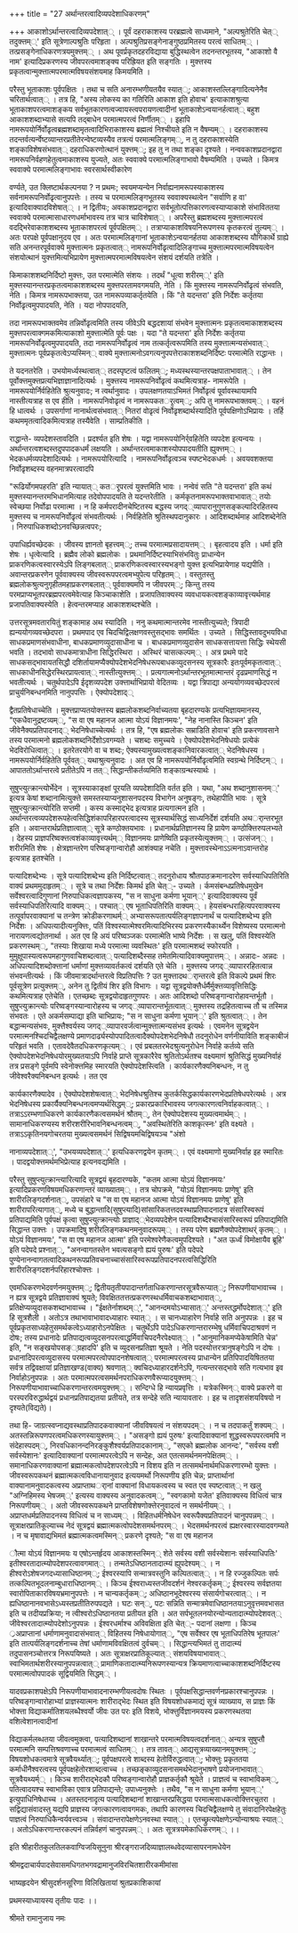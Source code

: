 +++
title = "27 अर्थान्तरत्वादिव्यपदेशाधिकरणम्"

+++
आकाशोऽर्थान्तरत्वादिव्यपदेशात्् । पूर्वं दहराकाशस्य परब्रह्मत्वे साध्यमाने, "अल्पश्रुतेरिति चेत्् तदुक्त्तम््' इति सूत्रेणाल्पश्रुतिः परिहृता । अल्पश्रुतिप्रसङ्गेनाङ्गुष्ठप्रमितस्य परत्वं साधितम्् । तत्प्रसङ्गेनाधिकरणत्रयमुक्त्तम्् । अथ पूवर्प्रकृतदहरविद्याया बुद्धिस्थत्वेन तदनन्तरभूतस्य, "आकाशो वै नाम' इत्यादिप्रकरणस्य जीवपरत्वमाशङ्क्य परिह्रियत इति सङ्गतिः । मुक्त्तस्य प्रकृतत्वान्मुक्त्तात्मपरमात्मविषयसंशयमाह किमयमिति ।

परैस्तु भूताकाशः पूर्वपक्षितः । तथा च सति अनारम्भणीयतयैव स्यात््; आकाशस्तल्लिङ्गादित्यनेनैव चरितार्थत्वात्् । तत्र हि, "अस्य लोकस्य का गतिरिति आकाश इति होवाच' इत्याकाशश्रुत्या भूताकाशपरत्वमाशङ्कय सर्वभूतकारणत्वज्वायस्त्वपरायणत्वादीनां भूताकाशेऽन्वयानर्हत्वात्् बहुश आकाशशब्दाभ्यासे सत्यपि तद्बाधेन परमात्मपरत्वं निर्णीतम्् । इहापि नामरूपयोर्निर्वोढृत्वब्रह्मशब्दामृतत्वादिभिराकाशस्य ब्रह्मत्वं निश्चीयते इति न वैषम्यम्् । दहराकाशस्य तदन्तर्वत्यर्न्वेष्टव्यान्तरप्रतीतेरन्वेष्टव्यस्यैव तत्रत्यं परमात्मलिङ्गम््, न तु दहराकाशस्येति शङ्काविशेषसंभवात्् दहराधिकरणोत्थानं युक्त्तम््; इह तु न तथा शङ्का दृश्यते । नन्ववकाशप्रदानद्वारा नामरूपनिर्वहणहेतुत्वमाकाशस्य युज्यते, अतः स्ववाक्ये परमात्मलिङ्गाभावो वैषम्यमिति । उच्यते । किमत्र स्ववाक्ये परमात्मलिङ्गाभावः स्वरसार्थस्वीकारेण

वर्ण्यते, उत क्लिष्टार्थकल्पनया ? न प्रथमः; स्वयमप्यन्येन निर्वाह्यनामरूपस्याकाशस्य सर्वनामरूपनिर्वोढृत्वानुपपत्तेः । तस्य च परमात्मलिङ्गभूतस्य स्ववाक्यस्थत्वेन "सर्वाणि ह वा' इत्यादिवाक्यादविशेषात्् । न द्वितीयः; अवकाशप्रदानद्वारा सर्वभूतोत्पत्तिकारणत्वस्याप्याकाशे संभाविततया स्ववाक्ये परमात्मासाधारणधर्माभावस्य तत्र चात्र चाविशेषात्् । अपरैस्तु ब्रह्मशब्दस्य मुक्त्तात्मपरत्वं वदद्भिरेवाकाशशब्दस्य भूताकाशपरत्वं पूर्वपक्षितम्् । तत्राप्याकाशविषयनिरूपणस्य कृतकरत्वं तुल्यम्् । अतः परपक्षे पूर्वपक्षानुदय एव । अतः परमात्मलिङ्गानां भूताकाशेऽन्वयानर्हतया आकाशशब्दस्य यौगिकार्थे ग्राह्ये सति अनन्तरपूर्ववाक्ये मुक्त्तात्मनः प्रकृतत्वात्् नामरूपनिर्वोढृत्वादिलिङ्गाच्च मुक्त्तात्मपरमात्मविषयत्वेन संशयोत्थानं युक्त्तमित्यभिप्रायेण मुक्त्तात्मपरमात्मविषयत्वेन संशयं दर्शयति तत्रेति ।

किमाकाशशब्दनिर्दिष्टो मुक्त्तः, उत परमात्मेति संशयः । तदर्थं "धूत्वा शरीरम््' इति मुक्त्तस्यानन्तरप्रकृतत्वमाकाशशब्दस्य मुक्त्तपरतामवगमयति, नेति । किं मुक्त्तस्य नामरूपनिर्वोढृत्वं संभवति, नेति । किमत्र नामरूपभाक्त्तया, उत नामरूपव्याकर्तृतयेति । किं "ते यदन्तरा' इति निर्देशः कर्तृतया निर्वोढृत्वमुपपादयति, नेति । यदा नोपपादयति,

तदा नामरूपभाक्तवमेव तन्निर्वोढृत्वमिति तस्य जीवेऽपि बद्धदशायां संभवेन मुक्त्तात्मनः प्रकृतत्वमाकाशशब्दस्य मुक्त्तपरत्वाक्गमकमित्याकाशो मुक्त्तात्मेति पूर्वः पक्षः । यदा "ते यदन्तरा' इति निर्देशः कर्तृतया नामरूपनिर्वोढृत्वमुपपादयति, तदा नामरूपनिर्वोढृत्वं नाम तत्कर्तृत्वरूपमिति तस्य मुक्त्तात्मन्यसंभवात्् मुक्त्तात्मनः पूर्वप्रकृतत्वेऽप्यस्मिन्् वाक्ये मुक्त्तात्मनोऽवगत्यनुपपत्तेराकाशशब्दनिर्दिष्टः परमात्मेति राद्धान्तः ।

ते यदनतरेति । उभयोमर्ध्यस्थत्वात्् तदस्पृष्टत्वं फलितम््; मध्यस्थस्यान्तरपक्षपाताभावात्् । तेन पूर्वोक्त्तमुक्त्तप्रत्यभिज्ञाज्ञानादित्यर्थः । मुक्त्तस्य नामरूपनिर्वोढृत्वं कथमित्यत्राह- नामरूपेति । नामरूपयोर्निर्वहितेति श्रुत्यनुवादः; न त्वर्थानुवादः । उपलक्षणतयाऽभिमतं निर्वोढृत्वं पूर्वावस्थायामपि नास्तीत्यत्राह स एव हीति । नामरूपनिवोढृत्वं न नामरूपकतर्ृत्वम््; अपि तु नामरूपभाक्तवम्् । वहनं हि धात्वर्थः । उपसर्गाणां नानार्थत्वसंभवात्् नितरां वोढृत्वं निर्वोढृशब्दार्थस्यादिति पूर्वपक्षिणोऽभिप्रायः । तर्हि कथममृतत्वादिकमित्यत्राह तस्यैवेति । साम्प्रतिकीति ।

राद्धान्ते- व्यपदेशस्तावदिति । प्रदर्श्यत इति शेषः । यद्वा नामरूपयोनिर्र्वहितेति व्यपदेश इत्यन्वयः । अर्थान्तरत्वशब्दस्तदुपपादकधर्मं लक्षयति । अर्थान्तरत्वमाकाशस्योपपादयतीति ह्युक्त्तम्् । भेदकधर्मव्यपदेशादित्यर्थः । नामरूपयोरित्यादि । नामरूपनिर्वोढृत्वञ्च स्पष्टभेदकधर्मः । अवयवशक्तया निर्वोढृशब्दस्य वहनमात्रपरत्वादपि

"रूढिर्योगमपहरति' इति न्यायात्् कतर्ृपरत्वं युक्त्तमिति भावः । नन्वेवं सति "ते यदन्तरा' इति कथं मुक्त्तस्यानन्तरमभिधानमित्याह तदेवोपपादयति ते यदन्तरेतीति । कर्मकृतनामरूपभाक्तवाभावात्् तयोः स्वेच्छया निर्वोढा परमात्मा । न हि कर्मपरादीनचेष्टितस्य बद्धस्य जगद््व्यापारानुगुणसङ्कल्पादिरहितस्य मुक्त्तस्य च नामरूपनिर्वोढृत्वं संभवतीत्यर्थः । निर्वहितेति श्रुतिस्थपदानुकारः । आदिशब्दार्थमाह आदिशब्देनेति । निरुपाधिकशब्दोऽनवच्छिन्नत्वपरः;

उपाधिर्ह्यवच्छेदकः । जीवस्य ज्ञानतो बृहत्त्वम््; तच्च परमात्मप्रसादायत्तम्् । बृहत्वादय इति । धर्मा इति शेषः । धृत्वेत्यादि । ब्रह्मैव लोको ब्रह्मलोकः । प्रथमानिर्दिष्टस्याभिसंभवितुः प्राधान्येन प्राकरणिकत्वस्वारस्येऽपि लिङ्गबलात्् प्राकरणिकत्वस्वारस्यभङ्गो युक्त्त इत्यभिप्रायेणाह यद्यपीति । अवान्तरप्रकरणेन पूर्ववाक्यस्य जीवस्वरूपपरत्वमभ्युपेत्य परिहृतम्् । वस्तुतस्तु ब्रह्मलोकश्रुत्यनुगृहीतमहाप्रकरणबलात्् पूर्ववाक्यमपि न जीवपरम््; किन्तु तस्य परमप्राप्यभूतपरब्रह्मपरत्वमेवेत्याह किञ्चाकाशेति । प्रजापतिवाक्यस्य व्यवधायकत्वशङ्काव्यावृत्त्यर्थमाह प्रजापतिवाक्यस्येति । हेत्वन्तरमप्याह आकाशशब्दश्चेति ।

उत्तरसूत्रमवतारयितुं शङ्कामाह अथ स्यादिति । ननु कथमात्मान्तरमेव नास्तीत्युच्यते; त्रिपादी ह्यन्ययोगव्यवच्छेदपरा । प्रथमपाद एव चिदचिद्विलक्षणवस्तुसद्भावः समर्थितः । उच्यते । सिद्धिस्तावदुभयविधा साधकप्रमाणसंभवाधीना, बाधकप्रमाणव्युदासाधीना च । बाधकप्रमाणव्युदासेन साधकसत्तायत्ता सिद्धिः स्थेयसी भवति । तदभावो साधकमात्राधीना सिद्धिरस्थिरा । अस्थिरं चासत्कल्पम्् । अत्र प्रथमे पादे साधकसद्भावायतसिद्धौ दशिर्तायामप्यैक्योपदेशभेदनिषेधरूपबाधकव्युदसनस्य सूत्रकारैः इतःपूर्वमकृतत्वात्् साधकाधीनसिद्धेरस्थिरप्रायत्वात्् नास्तीत्युक्त्तम्् । प्रत्यगात्मनोऽर्थान्तरभूतमात्मान्तरं दृढप्रमाणसिद्धं न भवतीत्यर्थः । चतुर्थपादेऽपि ईदृशव्यपदेश उक्त्तार्थाभिप्रायो वेदितव्यः । यद्वा त्रिपाद्या अन्ययोगव्यवच्छेदपरत्वं प्राचुर्यनिबन्धनमिति नानुपपत्तिः । ऐक्योपदेशाद््

द्वैतप्रतिषेधाच्चेति । मुक्त्तप्राप्यतयोक्त्तस्य ब्रह्मलोकशब्दनिर्वाच्यतया बृहदारण्यके प्रत्यभिज्ञायमानस्य, "एकधैवानुद्रष्टव्यम््, "स वा एष महानज आत्मा योऽयं विज्ञानमयः', "नेह नानास्ति किञ्चन' इति जीवेनैक्यप्रतिपादनाद्् भेदनिषेधाच्चेत्यर्थः । तत्र हि, "एष ब्रह्मलोकः सम्राडिति होवाच' इति प्रकरणावसाने तस्य परमात्मनो ब्रह्मलोकशब्दनिर्देशोऽवगम्यते । चशब्दः समुच्चये । ऐक्योपदेशभेदनिषेधयोः प्रत्येकं भेदविरोधित्वात्् । इतरेतरयोगे वा च शब्दः; ऐक्यस्यामुख्यत्वशङ्कानिवारकत्वात्् भेदनिषेधस्य । नामरूपयोर्निर्वहितेति पूर्ववत्् यथाश्रुत्यनुवादः । अत एव हि नामरूपयोर्निर्वोढृत्वमिति स्वग्रन्थे निर्दिष्टम्् । आपाततोऽर्थान्तरत्वे प्रतीतेऽपि न तत्् सिद्धान्तीकर्तव्यमिति शङ्काग्रन्थस्यार्थः ।

सुषुप्त्युत्क्रान्त्योर्भेदेन । सूत्रस्याकाङ्क्षां पूरयति व्यपदेशादिति वर्तत इति । यथा, "अथ शब्दानुशासनम््' इत्यत्र केषां शब्दानामित्युक्त्ते समस्तस्याप्यनुशासनपदस्य विभागेन अनुषङ्गः, तथेहापीति भावः । सूत्रे सुषुप्त्युत्क्रान्त्योरिति सप्तमी । कस्य कस्माद्भेद इत्यत्राह प्रत्यगात्मन इति । अर्थान्तरत्वव्यपदेशरूपहेत्वसिद्धिशंकापरिहारपरत्वादस्य सूत्रस्यार्थसिद्धं साध्यनिर्देशं दर्शयति अथर्ान्तरभूत इति । अवान्तरार्थप्रतिज्ञात्वात्् सूत्रे कण्ठोक्तयभावः । प्रधानार्थप्रतिज्ञानस्य हि प्रायेण कण्ठोक्त्तिरुपलभ्यते । देहस्य प्राज्ञपरिष्वक्त्तत्वशंकाव्यावृत्त्यर्थम्् विज्ञानमयः प्राणेष्विति प्रकृतस्येत्युक्त्तम्् । उत्संजन्् । शरीरमिति शेषः । क्षेत्रज्ञान्तरेण परिष्वङ्गान्वारोहौ आशंक्याह नचेति । मुक्त्तावस्थेनाऽऽत्मनाऽवान्तरोह इत्यत्राह इतश्चेति ।

पत्यादिशब्देभ्यः । सूत्रे पत्यादिशब्देभ्य इति निर्दिष्टत्वात्् तदनुरोधाय श्रौतपाठक्रमानादरेण सर्वस्याधिपतिरिति वाक्यं प्रथममुदाहृतम्् । सूत्रे च तथा निर्देशः किमर्थ इति चेत््- उच्यते । र्कमसंबन्धप्रतिषेधमुखेन सर्वेश्वरत्वादिगुणानां निरुपाधिकत्वज्ञापकस्य, "स न साधुना कर्मणा भूयान््' इत्यादिवाक्यस्य पूर्वं सर्वस्याधिपतिरित्यादि वाक्यम्् । पश्चात्् एष भूताधिपतिरिति वाक्यम्् । हेयसंबन्धराहित्यपरवाक्यस्य तत्पूर्वापरवाक्यानां च तन्त्रेण क्रोडीकरणाथर्म्् अभ्यासरूपतात्पर्यलिङ्गज्ञापनार्थं च पत्यादिशब्देभ्य इति निर्देशः । अधिपत्यादीत्यनुक्त्तिः, पतिं विश्वस्यात्मेश्वरमित्यादिभिरस्य प्रकरणस्यैकार्थ्येन विशेष्यस्य परमात्मनो नारायणत्वद्योतनार्था । अत एव हि अयं परिष्वञ्जकः परमात्मेति भाष्ये निर्देशः । स खलु, पतिं विश्वस्येति प्रकरणस्थम््, "तस्याः शिखाया मध्ये परमात्मा व्यवस्थितः' इति परमात्मशब्दं स्फोरयति । मुमुक्षूपास्यत्वरूपमहागुणवाचिशब्दत्वात्् पत्यादिशब्दैस्सह तमेतमित्यादिवाक्यमुपात्तम्् । अन्नादः- अन्नदः । अधिपत्यादिशब्दोक्त्तानां धर्माणां मुक्त्तव्यावर्तकत्वं दर्शयति एते चेति । मुक्त्तस्य जगद््व्यापाररहितत्वान्न संभवन्तीत्यर्थः । किं जीवमात्रादर्थान्तरत्वे विप्रतिपत्तिः ? उत मुक्त्तादथर्ान्तरत्वे इति विकल्पे प्रथमं शिरः पूर्वसूत्रेण प्रत्युक्त्तम््, अनेन तु द्वितीयं शिर इति विभागः । यद्वा सूत्रद्वयोक्त्तैर्धर्मैर्मुक्त्तव्यावृत्तिसिद्धिः कथमित्यत्राह एतेचेति । एतच्छब्दः सूत्रद्वयोदाहृतगुणपरः । अतः आदिशब्दो परिष्वङ्गान्वारोहावन्तर्भूतौ । सुषुप्त्युक्रान्त्योः परिष्वङ्गस्यान्वारोहस्य च जगद््व्यापारान्तर्भूतत्वात्् मुक्त्तस्य तद्रहितत्वाच्च तौ च तस्मिन्न संभवतः । एते अकर्मसम्पाद्या इति चाभिप्रायः; "स न साधुना कर्मणा भूयान््' इति श्रुतत्वात्् । तेन बद्धान्मन्यसंभवः, मुक्त्तैश्वर्यस्य जगद््व्यापारवर्जत्वान्मुक्त्तात्मन्यसंभव इत्यर्थः । एवमनेन सूत्रद्वयेन परमात्मनश्चिदचिद्वैलक्षण्ये प्रमाणदार्ढ्यस्योपपादितत्वादैक्योपदेशभेदनिषेधौ तदनुरोधेन वर्णनीयाविति शङ्काबीजं परिहृतं भवति । एतावदेवैतदधिकरणकृत्यम्् । एवं प्रबलतरभेदश्रुत्यनुरोधेन निर्वाहे कर्तव्ये सति ऐक्योपदेशभेदनिषेधयोरमुख्यतयाऽपि निर्वाहे प्राप्ते सूत्रकारैरेव श्रुतितोऽर्थतश्च वक्ष्यमाणं श्रुतिसिद्धं मुख्यनिर्वाहं तत्र प्रसङ्गे पूर्वमपि स्वेनोक्त्तमिह स्मारयति ऐक्योपदेशस्त्विति । कार्यकारणैक्यनिबन्धनः, न तु जीवेश्वरैक्यनिबन्धन इत्यर्थः । तत एव

कार्यकारणैक्यादेव । ऐक्योपदेशशेषत्वात्् भेदनिषेधश्रुतिश्च कुतर्कसिद्धकार्यकारणभेदप्रतिषेधपरेत्यर्थः । अत्र भेदनिषेधस्य प्रकार्यैक्यनिबन्धनत्वमप्यर्थसिद्धम््; प्रकारप्रकारिभावस्य जगत्कारणत्वनिर्वाहकत्वात्् । तत्राऽऽरम्भणाधिकरणे कार्यकारणैकत्वसमर्थनं श्रौतम््, तेन ऐक्योपदेशस्य मुख्यत्वमार्थम्् । सामानाधिकरण्यस्य शरीरशरीरिभावनिबन्धनत्वम््, "अवस्थितेरिति काशकृत्स्नः' इति वक्ष्यते । तत्राऽऽकृतिनयगोचरतया मुख्यत्वसमर्थनं सिद्विषयमचिद्विषयञ्च "अंशो

नानाव्यपदेशात््', "उभयव्यपदेशात््' इत्यधिकरणद्वयेन कृतम्् । एवं वक्ष्यमाणो मुख्यनिर्वाह इह स्मारितः । पादद्वयोक्त्तमर्थमभिप्रेत्याह इत्यनवद्यमिति ।

परैस्तु सुषुप्त्युत्क्रान्त्यारित्यादि सूत्रद्वयं बृहदारण्यके, "कतम आत्मा योऽयं विज्ञानमयः' इत्यादिप्रकरणविषयमधिकरणान्तरं व्याख्यातम्् । तत्र चोपक्रमे, "योऽयं विज्ञानमयः प्राणेषु' इति शारीरलिङ्गदर्शनात््, उपसंहारे च "स वा एष महानज आत्मा योऽयं विज्ञानमयः प्राणेषु' इति शारीरापरित्यागात््, मध्ये च बुद्धान्तादि(सुषुप्त्यादि)सांसारिकतत्तदवस्थाप्रतिपादनादत्र संसारिस्वरूपं प्रतिपाद्यमिति पूर्वपक्षं कृत्वा सुषुप्त्युत्क्रान्त्योः प्राज्ञाद््भेदव्यपदेशेन पत्यादिशब्दैश्चासंसारिस्वरूपं प्रतिपाद्यमिति सिद्धान्त उक्त्तः । उपक्रमादिषु शरीरलिङ्गकथनमनुवादरूपम्् । तस्य परेण ब्रह्मणैक्योपदेशाथर्ं कृतम्् । योऽयं विज्ञानमयः', "स वा एष महानज आत्मा' इति परमेश्वरेणैकत्वमुपदिश्यते । "अत ऊर्ध्वं विमोक्षायैव ब्रूहि' इति पदेपदे प्रश्नात््, "अनन्वागतस्तेन भवत्यसङ्गो ह्ययं पुरुषः' इति पदेपदे पुण्येनानन्वागतत्वादिकथनरूपप्रतिवचनाच्चासंसारिस्वरूपप्रतिपादनपरत्वसिद्धिरिति शारीरलिङ्गदशर्नपरिहारश्चोक्त्तः ।

एवमधिकरणभेदवर्णनमयुक्त्तम््; द्वितीयतृतीयपादान्तर्गताधिकरणान्तरसूत्रवैरूप्यात््; निरूपणीयाभावाच्च । न ह्यत्र सूत्रद्वये प्रतिज्ञावाक्यं श्रूयते; विवक्षिततत्तत्प्रकरणस्थधर्मिवाचकशब्दाभावात््, प्रतिक्षेप्यव्युदासकशब्दाभावाच्च । "ईक्षतेर्नाशब्दम््', "आनन्दमयोऽभ्यासात््' अन्तस्तद्धर्मोपदेशात््' इति हि सूत्रशैली । अतोऽत्र तथाभावाभावादध्याहारः स्यात्् । स चानध्याहारेण निर्वाहे सति अनुपपन्नः । इह च पूर्वप्रकृतसाध्यहेतुसमर्थकत्वेऽध्याहारोऽनपेक्षितः । चतुर्थेऽपि पादेऽधिकरणान्तरारम्भेषु धर्मिवाचिपदाश्रवणं न दोषः; तस्य प्रधानादेः प्रतिपाद्यत्वव्युदसनपरत्वाद्धर्मिवाचिपदनैरपेक्ष्यात्् । "आनुमानिकमप्येकेषामिति चेन्न' इति, "न सङ्खयोपसङ््ग्रहादपि' इति च व्युदसनप्रतिज्ञा श्रूयते । नेति पदस्योत्तरत्रानुषङ्गेऽपि न दोषः । प्रधानादिपरत्वव्युदासस्य परमात्मपरत्वोपपादनशेषत्वात्् परमात्मपरत्वस्य प्राधान्येन प्रतिपिपादयिषिततया सर्वत्र तद्विवक्षायां प्रतिज्ञाखण्ड(वाक्य) श्रवणात्् क्वचिदध्याहारदर्शनेऽपि, गत्यन्तरसद्भावे सति गत्यभाव इव निर्वाहोऽनुपपन्नः । अतः परमात्मपरत्वसमर्थनपराधिकरणवैरूप्यादयुक्त्तम्् । निरूपणीयाभावाच्चाधिकरणान्तरत्वमयुक्त्तम्् । सन्दिग्धे हि न्यायप्रवृत्तिः । यत्रेकस्मिन्् वाक्ये प्रकरणे वा परस्परविरुद्धार्थद्वयं प्रधानप्रतिपाद्यतया प्रतीयते, तत्र सन्देहे सति न्यायावतारः । इह च तादृशसंशयविषयो न दृश्यते(विद्यते)।

तथा हि- जाग्रत्स्वप्नाद्यवस्थाप्रतिपादकवाक्यानां जीवविषयत्वं न संशयपदम्् । न च तदपाकर्तुं शक्यम्् । अतस्तन्निरूपणपरत्वमधिकरणस्यायुक्त्तम्् । "असङ्गो ह्ययं पुरुषः' इत्यादिवाक्यानां शुद्धस्वरूपपरत्वमपि न संदेहास्पदम््, निरवधिकानन्दनिरङ्कुशैश्वर्यप्रतिपादकानाम््, "सएको ब्रह्मलोक आनन्दः', "सर्वस्य वशी सर्वस्येशानः' इत्यादिवाक्यानां परमात्मपरत्वेऽपि न सन्देहः, अत एतत्समर्थनमनपेक्षितम्् । समानाधिकरणवाक्यानां ब्रह्मात्मकत्वोपदेशपरत्वेऽपि न विशय इति न तत्समर्थनार्थमधिकरणारम्भो युक्त्तः । जीवस्वरूपकथनं ब्रह्मात्मकत्वविधानायानुवाद इत्ययमर्थो निरूपणीय इति चेन्न; प्राप्तार्थानां वाक्यानामनुवादकत्वस्य अप्राप्ताथर्ानां वाक्यानां विधायकत्वस्य च स्वत एव स्पष्टत्वात्् न खलु "अग्निहिमस्य भेषजम््' इत्यस्य वाक्यस्य अनुवादकत्वम््, "स्वगकामो यजेत' इतिवाक्यस्य विधित्वं चात्र निरूपणीयम्् । अतो जीवस्वरूपकथने प्राप्तविशेषणोक्त्तेरनुवादत्वं न समर्थनीयम्् । अप्राप्तधर्मप्रतिपादनस्य विधित्वं च न साध्यम्् । विहितधर्मनिषेधेन स्वरूपैक्यप्रतिपादनं चानुपपन्नम्् । सूत्राक्षरप्रातिकूल्याच्च नेदं सूत्रद्वयं ब्रह्मात्मकत्वोपदेशसमर्थनपरम्् । भेदसमर्थनपरत्वं ह्यक्षरस्वारस्यादवगम्यते । न च मृषावाद्यभिमतं ब्रह्मात्मकत्वमस्मिन्् प्रकरणे दृश्यते; "स वा एष महानज

ौत्मा योऽयं विज्ञानमयः य एषोऽन्तर्हृदय आकाशस्तस्मिन्् शेते सर्वस्य वशी सर्वस्येशानः सर्वस्याधिपतिः' इतीश्वरतादात्म्योपदेशपरत्वावगमात्् । तन्मतेऽधिष्ठानतादात्म्यं ह्युपदेश्यम्् । न हीश्वरोऽशेषजगदध्यासाधिष्ठानम््; ईश्वरस्यापि सन्मात्रवस्तुनि कल्पितत्वात्् । न हि रज्जुकल्पितः सर्पः तत्कल्पितभूदलनाम्बुधाराधिष्ठानम्् । किञ्च ईश्वराध्यस्तजीवदर्शनं नेश्वरकर्तृकम््; ईश्वरस्य सर्वज्ञतया स्वारोपिताकारविषयभ्रमानुपपत्तेः । न चान्यकर्तृकम््; अधिष्ठानभूदेश्वरस्य संसार्यगोचरत्वात्् । न ह्यधिष्ठानानवभासेऽध्यस्तप्रतीतिरुपपद्यते । घटः सन््, पटः सन्निति सन्मात्रमेवाधिष्ठानतयाऽनुवृत्तमवभासत इति च तदीयप्रक्रिया; न त्वीश्वरोऽधिष्ठानतया प्रतीयत इति । अत सर्पभूतलनयोरन्योन्यतादात्म्योपदेशवत्् जीवेश्वरतादात्म्योपदेशोऽनुपपन्नः । ईश्वरधर्माश्च अविवक्षिता इति चेत््- पदानां लक्षणा । किञ्च ्रअप्राप्तानां धर्माणामनुवादासंभवात्् विहितस्य निषेधायोगात््, "एष सर्वेश्वर एष भूताधिपतिरेष भूतपालः' इति तात्पर्यलिङ्गदर्शनाच्च तेषां धर्माणामविवक्षितत्वं दुर्वचम्् । सिद्धान्त्यभिमतं तु तादात्म्यं तदुपासनञ्चोत्तरत्र निरूपयिष्यते । अतः सूत्राक्षरप्रातिकूल्यात्् संशयविषयाभावात्् स्वाभिमतार्थशरीरस्यानुपपन्नत्वात्् प्रामाणिकतादात्म्यनिरूपणस्यान्यत्र क्रियमाणत्वाच्चाकाशशब्दनिर्दिष्टस्य परमात्मत्वोपपादकं सूद्वियमिति सिद्धम्् ।

यादवप्रकाशपक्षेऽपि निरूपणीयाभावादनारम्भणीयत्वदोषः स्थितः । पूर्वपक्षसिद्धान्तवर्णनप्रकारश्चानुपपन्नः । परिष्वङ्गान्वारोहाभ्यां प्राज्ञस्यात्मनः शारीराद्भेदः स्थित इति विषयशोधकमाद्यं सूत्रं व्याख्याय, स प्राज्ञः किं भोक्त्ता विद्याकर्मातिशयलब्धैश्वर्यो जीवः उत परः इति विशये, भोक्त्तुर्विज्ञानमयस्य प्रकरणस्थतया वशित्वेशानत्वादीनां

विद्याकर्मलब्धतया जीवत्वमुक्त्वा, पत्यादिशब्दानां शाखान्तरे परमात्मविषयत्वदर्शनात्् अन्यत्र सुषुप्तौ परमात्मनि सम्पत्तिश्रवणाच्च परमात्मत्वं साधितम्् । तत्र तावत्् आद्यसूत्रव्याख्यानमयुक्त्तम््; विषयशोधकत्वमात्रे सूत्रवैयर्थ्यात््; पूर्वपक्षपरत्वे शाब्दस्य हेतोर्विरुद्धत्वात््; भोक्त्तुः प्रकृततया कर्माधीनैश्वरत्वस्य पूर्वपक्षहेतोरशाब्दत्वाच्च । तच्छङ्काव्युदसनासमर्थभेदानुभाषणे प्रयोजनाभावात्् सूत्रवैयथ्यर्म्् । किञ्च शारीराद्भेदकौ परिष्वङ्गान्वारोहौ प्राज्ञकर्तृकौ श्रूयेते । प्राज्ञत्वं च स्वाभाविकम््, पतित्वादयश्च स्वाभाविका एवात्र प्रतिपाद्यन्ते; उपाध्यनुक्त्तेः । तथैव, "स न साधुना कर्मणा भूयान््' इत्युपाधिनिषेधाच्च । अतस्तदनादृत्य पत्यादिशब्दानां शाखान्तरप्रसिद्धया परमात्मसाधकत्वोक्त्तिरचुतरा । सद्विद्यासंवादस्तु यद्यपि प्राज्ञस्य जगत्कारणत्वावगमकः, तथापि कारणस्य चिदचिद्वैलक्षण्ये तु संवादानिरपेक्षहेतुः पाज्ञत्वं निरुपाधिकैन्वर्यवत्त्वञ्च । संवादान्तरापेक्षणेऽनवस्था स्यात्् । एतच्छ्रुत्यपेक्षणेऽन्योन्याश्रयः स्यात्् । अतोऽधिकरणान्तरकल्पनं तन्निर्वहणं चानुपपन्नम्् । अतः सूत्रत्रयमेकाधिकरणम्् ।।

इति श्रीहारीतकुलतिलकवाग्विजयिसूनुना श्रीरङ्गराजदिव्याज्ञालब्धवेदव्यासापरनामधेयेन

श्रीमद्वदाचार्यपादसेवासमधिगतभगवद्रामानुजविरचितशारीरकमीमांसा

भाष्यहृदयेन श्रीसुदर्शनसूरिणा विलिखितायां श्रुतप्रकाशिकायां

प्रथमस्याध्यायस्य तृतीयः पादः ।।

श्रीमते रामानुजाय नमः

